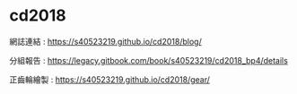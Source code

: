 # cd2018

網誌連結 : https://s40523219.github.io/cd2018/blog/

分組報告 : https://legacy.gitbook.com/book/s40523219/cd2018_bp4/details

正齒輪繪製 : https://s40523219.github.io/cd2018/gear/

